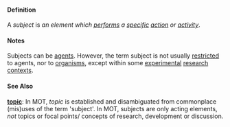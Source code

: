#### Definition

A *subject* is *an element which [performs](https://github.com/gcassel/Modular-Organization-Terminology/blob/master/terms/perform.md) a [specific](https://github.com/gcassel/Modular-Organization-Terminology/blob/master/terms/specific.md) [action](https://github.com/gcassel/Modular-Organization-Terminology/blob/master/terms/act.md) or [activity](https://github.com/gcassel/Modular-Organization-Terminology/blob/master/terms/activity.md)*.
#### Notes 

Subjects can be [agents](https://github.com/gcassel/Modular-Organization-Terminology/blob/master/terms/agent.md).  However, the term subject is not usually [restricted](https://github.com/gcassel/Modular-Organization-Terminology/blob/master/terms/restrict.md) to agents, nor to [organisms](https://github.com/gcassel/Modular-Organization-Terminology/blob/master/terms/organism.md), except within some [experimental](https://github.com/gcassel/Modular-Organization-Terminology/blob/master/terms/experiment.md) [research](https://github.com/gcassel/Modular-Organization-Terminology/blob/master/terms/research.md) [contexts](https://github.com/gcassel/Modular-Organizing-Terminology/blob/master/terms/context.md).

#### See Also

**[topic](https://github.com/gcassel/Modular-Organization-Terminology/blob/master/terms/topic.md)**: In MOT, *topic* is established and disambiguated from commonplace (mis)uses of the term 'subject'.  In MOT, subjects are only acting elements, *not* topics or focal points/ concepts of research, development or discussion.
